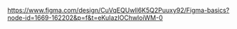 https://www.figma.com/design/CuVqEQUwll6K5Q2Puuxy92/Figma-basics?node-id=1669-162202&p=f&t=eKuIazIOChwloiWM-0
